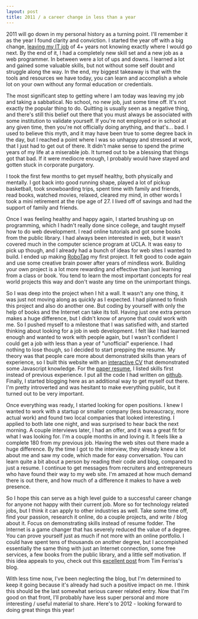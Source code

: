 ```yaml
---
layout: post
title: 2011 / a career change in less than a year
---
```


2011 will go down in my personal history as a turning point. I'll remember it as the year I found clarity and conviction. I started the year off with a big change, [leaving my IT job](/blog/corporate.html) of 4+ years not knowing exactly where I would go next. By the end of it, I had a completely new skill set and a new job as a web programmer. In between were a lot of ups and downs. I learned a lot and gained some valuable skills, but not without some self doubt and struggle along the way. In the end, my biggest takeaway is that with the tools and resources we have today, you can learn and accomplish a whole lot on your own without any formal education or credentials.

The most significant step to getting where I am today was leaving my job and taking a sabbatical. No school, no new job, just some time off. It's not exactly the popular thing to do. Quitting is usually seen as a negative thing, and there's still this belief out there that you must always be associated with some institution to validate yourself. If you're not employed or in school at any given time, then you're not officially doing anything, and that's... bad. I used to believe this myth, and it may have been true to some degree back in the day, but I reached a point where I was so unhappy and stressed at work, that I just had to get out of there. It didn't make sense to spend the prime years of my life at a miserable job. It turned out to be a blessing that things got that bad. If it were mediocre enough, I probably would have stayed and gotten stuck in corporate purgatory.

I took the first few months to get myself healthy, both physically and mentally. I got back into good running shape, played a lot of pickup basketball, took snowboarding trips, spent time with family and friends, read books, watched movies, relaxed, cleared my mind, in other words I took a mini retirement at the ripe age of 27. I lived off of savings and had the support of family and friends.

Once I was feeling healthy and happy again, I started brushing up on programming, which I hadn't really done since college, and taught myself how to do web development. I read online tutorials and got some books from the public library. I had always been interested in web, but it wasn't covered much in the computer science program at UCLA. It was easy to pick up though, and I already had a bunch of ideas for web sites I wanted to build. I ended up making [RoboTag](/RoboTag) my first project. It felt good to code again and use some creative brain power after years of mindless work. Building your own project is a lot more rewarding and effective than just learning from a class or book. You tend to learn the most important concepts for real world projects this way and don't waste any time on the unimportant things. 

So I was deep into the project when I hit a wall. It wasn't any one thing, it was just not moving along as quickly as I expected. I had planned to finish this project and also do another one. But coding by yourself with only the help of books and the Internet can take its toll. Having just one extra person makes a huge difference, but I didn't know of anyone that could work with me. So I pushed myself to a milestone that I was satisfied with, and started thinking about looking for a job in web development. I felt like I had learned enough and wanted to work with people again, but I wasn't confident I could get a job with less than a year of "unofficial" experience. I had nothing to lose though, so I decided to start prepping the resume. My theory was that people care more about demonstrated skills than years of experience, so I built this website with an [interactive CV](/cv) that demonstrated some Javascript knowledge. For the [paper resume](/cv/cv.pdf), I listed skills first instead of previous experience. I put all the code I had written on [github](http://github.com). Finally, I started blogging here as an additional way to get myself out there. I'm pretty introverted and was hesitant to make everything public, but it turned out to be very important.

Once everything was ready, I started looking for open positions. I knew I wanted to work with a startup or smaller company (less bureaucracy, more actual work) and found two local companies that looked interesting. I applied to both late one night, and was surprised to hear back the next morning. A couple interviews later, I had an offer, and it was a great fit for what I was looking for. I'm a couple months in and loving it. It feels like a complete 180 from my previous job. Having the web sites out there made a huge difference. By the time I got to the interview, they already knew a lot about me and saw my code, which made for easy conversation. You can learn quite a bit about a person by reading their code and blog, compared to just a resume. I continue to get messages from recruiters and entrepreneurs who have found their way to my web site. I'm amazed at how much demand there is out there, and how much of a difference it makes to have a web presence.

So I hope this can serve as a high level guide to a successful career change for anyone not happy with their current job. More so for technology related jobs, but I think it can apply to other industries as well. Take some time off, find your passion, research it online, do a couple projects, and write / blog about it. Focus on demonstrating skills instead of resume fodder. The Internet is a game changer that has severely reduced the value of a degree. You can prove yourself just as much if not more with an online portfolio. I could have spent tens of thousands on another degree, but I accompished essentially the same thing with just an Internet connection, some free services, a few books from the public library, and a little self motivation. If this idea appeals to you, check out this [excellent post](http://www.fourhourworkweek.com/blog/2011/09/29/8-steps-to-getting-what-you-want-without-formal-credentials/) from Tim Ferriss's blog.

With less time now, I've been neglecting the blog, but I'm determined to keep it going because it's already had such a positive impact on me. I think this should be the last somewhat serious career related entry. Now that I'm good on that front, I'll probably have less super personal and more interesting / useful material to share. Here's to 2012 - looking forward to doing great things this year!
